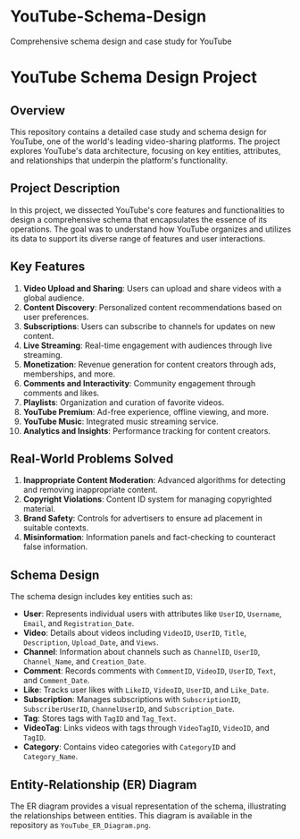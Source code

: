 # YouTube-Schema-Design
Comprehensive schema design and case study for YouTube

# YouTube Schema Design Project

## Overview

This repository contains a detailed case study and schema design for YouTube, one of the world's leading video-sharing platforms. The project explores YouTube's data architecture, focusing on key entities, attributes, and relationships that underpin the platform's functionality.

## Project Description

In this project, we dissected YouTube's core features and functionalities to design a comprehensive schema that encapsulates the essence of its operations. The goal was to understand how YouTube organizes and utilizes its data to support its diverse range of features and user interactions.

## Key Features

1. **Video Upload and Sharing**: Users can upload and share videos with a global audience.
2. **Content Discovery**: Personalized content recommendations based on user preferences.
3. **Subscriptions**: Users can subscribe to channels for updates on new content.
4. **Live Streaming**: Real-time engagement with audiences through live streaming.
5. **Monetization**: Revenue generation for content creators through ads, memberships, and more.
6. **Comments and Interactivity**: Community engagement through comments and likes.
7. **Playlists**: Organization and curation of favorite videos.
8. **YouTube Premium**: Ad-free experience, offline viewing, and more.
9. **YouTube Music**: Integrated music streaming service.
10. **Analytics and Insights**: Performance tracking for content creators.

## Real-World Problems Solved

1. **Inappropriate Content Moderation**: Advanced algorithms for detecting and removing inappropriate content.
2. **Copyright Violations**: Content ID system for managing copyrighted material.
3. **Brand Safety**: Controls for advertisers to ensure ad placement in suitable contexts.
4. **Misinformation**: Information panels and fact-checking to counteract false information.

## Schema Design

The schema design includes key entities such as:

- **User**: Represents individual users with attributes like `UserID`, `Username`, `Email`, and `Registration_Date`.
- **Video**: Details about videos including `VideoID`, `UserID`, `Title`, `Description`, `Upload_Date`, and `Views`.
- **Channel**: Information about channels such as `ChannelID`, `UserID`, `Channel_Name`, and `Creation_Date`.
- **Comment**: Records comments with `CommentID`, `VideoID`, `UserID`, `Text`, and `Comment_Date`.
- **Like**: Tracks user likes with `LikeID`, `VideoID`, `UserID`, and `Like_Date`.
- **Subscription**: Manages subscriptions with `SubscriptionID`, `SubscriberUserID`, `ChannelUserID`, and `Subscription_Date`.
- **Tag**: Stores tags with `TagID` and `Tag_Text`.
- **VideoTag**: Links videos with tags through `VideoTagID`, `VideoID`, and `TagID`.
- **Category**: Contains video categories with `CategoryID` and `Category_Name`.

## Entity-Relationship (ER) Diagram

The ER diagram provides a visual representation of the schema, illustrating the relationships between entities. This diagram is available in the repository as `YouTube_ER_Diagram.png`.



